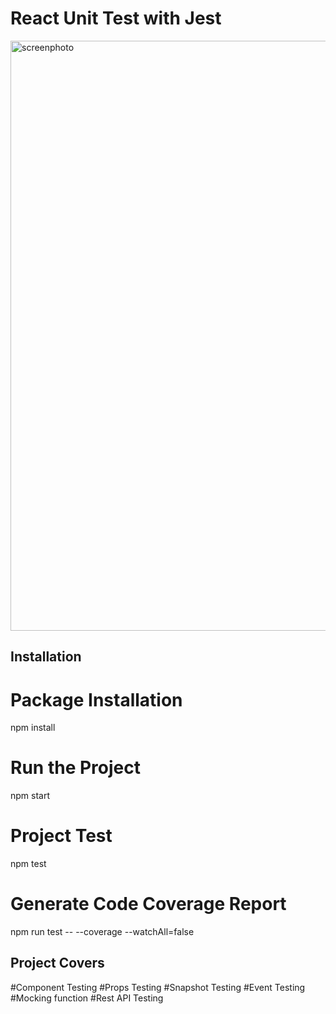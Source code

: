 # React Unit Test with Jest


<img width="944" alt="screenphoto" src="https://github.com/Rauf-pro/react-unit-testing/assets/87373669/b8402762-4353-4c4e-98be-d909bd9f4a69">




## Installation
# Package Installation
npm install

# Run the Project
npm start

# Project Test
npm test

# Generate Code Coverage Report
npm run test -- --coverage --watchAll=false


## Project Covers

#Component Testing
#Props Testing
#Snapshot Testing
#Event Testing
#Mocking function
#Rest API Testing


